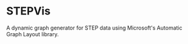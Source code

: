 # STEPVis
A dynamic graph generator for STEP data using Microsoft's Automatic Graph Layout library.
